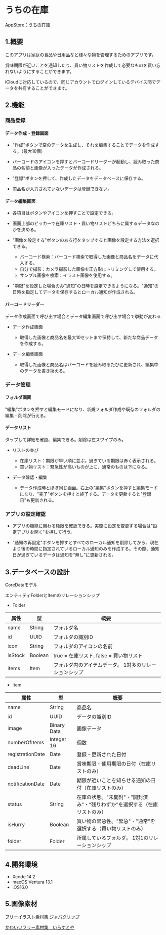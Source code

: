 # うちの在庫
[AppStore：うちの在庫](https://apple.co/3WgrZLX)

## 1.概要
このアプリは家庭の食品や日用品など様々な物を管理するためのアプリです。

賞味期限が近いことを通知したり、買い物リストを作成して必要なものを買い忘れないようにすることができます。

iCloudに対応しているので、同じアカウントでログインしているデバイス間でデータを共有することができます。

## 2.機能
### 商品登録
#### データ作成・登録画面
- "作成"ボタンで空のデータを生成し、それを編集することでデータを作成する。（最大10個）

- バーコードのアイコンを押すとバーコードリーダーが起動し、読み取った商品の名前と画像が入ったデータが作成される。

- "登録"ボタンを押して、作成したデータをデータベースに保存する。

- 商品名が入力されていないデータは登録できない。

#### データ編集画面
- 各項目はボタンやアイコンを押すことで設定できる。

- 画面上部のピッカーで在庫リスト・買い物リストどちらに属するデータなのかを決める。

- "画像を設定する"ボタンのある行をタップすると画像を設定する方法を選択できる。
  - バーコード検索：バーコード検索で取得した画像と商品名をデータに代入する。
  - 自分で撮影：カメラ撮影した画像を正方形にトリミングして使用する。
  - サンプル画像を検索：イラスト画像を使用する。

- "期限"を設定した場合のみ"通知"の日時を設定できるようになる。"通知"の日時を指定してデータを保存するとローカル通知が作成される。

#### バーコードリーダー
データ作成画面で呼び出す場合とデータ編集画面で呼び出す場合で挙動が変わる

- データ作成画面
  - 取得した画像と商品名を最大10セットまで保持して、新たな商品データを作成する。

- データ編集画面
  - 取得した画像と商品名はバーコードを読み取るたびに更新され、編集中のデータを書き換える。

### データ管理
#### フォルダ画面
"編集"ボタンを押すと編集モードになり、新規フォルダ作成や既存のフォルダの編集・削除が行える。

#### データリスト
タップして詳細を確認、編集できる。削除は左スワイプのみ。

- リストの並び
  - 在庫リスト：期限が早い順に並ぶ。過ぎている期限は赤く表示される。
  - 買い物リスト：緊急性が高いものが上に、通常のものは下になる。
  
- データ確認・編集
  - データ作成時とほぼ同じ画面。右上の"編集"ボタンを押すと編集モードになり、"完了"ボタンを押すと終了する。データを更新すると"登録日"も更新される。

### アプリの設定確認
 - アプリの機能に関わる権限を確認できる。実際に設定を変更する場合は"設定アプリを開く"を押して行う。
 
 - "通知の再設定"ボタンを押すとすべてのローカル通知を削除してから、現在より後の時間に指定されているローカル通知のみを作成する。その際、通知日が過ぎているデータは通知を"無し"に更新される。

## 3.データベースの設計
CoreDataモデル

エンティティFolderとItemのリレーションシップ

- Folder

| 属性 | 型 | 概要 |
----|----|----
| name | String | フォルダ名 |
| id | UUID | フォルダの識別ID |
| icon | String | フォルダのアイコンの名前 |
| isStock | Boolean | true = 在庫リスト, false = 買い物リスト |
| items | Item | フォルダ内のアイテムデータ。 1対多のリレーションシップ |

- Item

| 属性 | 型 | 概要 |
----|----|----
| name | String | 商品名 |
| id | UUID | データの識別ID |
| image | Binary Data | 画像データ |
| numberOfItems | Integer 16 | 個数 |
| registrationDate | Date | 登録・更新された日付 |
| deadLine | Date | 賞味期限・使用期限の日付（在庫リストのみ） |
| notificationDate | Date | 期限が近いことを知らせる通知の日付（在庫リストのみ） |
| status | String | 在庫の状態。"未開封"・"開封済み"・"残りわずか"を選択する（在庫リストのみ） |
| isHurry | Boolean | 買い物の緊急性。"緊急"・"通常"を選択する（買い物リストのみ） |
| folder | Folder | 所属しているフォルダ。 1対1のリレーションシップ |


## 4.開発環境
- Xcode 14.2
- macOS Ventura 13.1
- iOS16.0

## 5.画像素材
[フリーイラスト素材集 ジャパクリップ](https://japaclip.com/)

[かわいいフリー素材集　いらすとや](https://www.irasutoya.com/)
